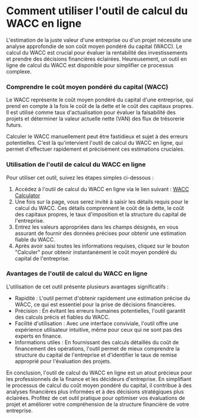 Comment utiliser l'outil de calcul du WACC en ligne
===================================================

L'estimation de la juste valeur d'une entreprise ou d'un projet nécessite une analyse approfondie de son coût moyen pondéré du capital (WACC). Le calcul du WACC est crucial pour évaluer la rentabilité des investissements et prendre des décisions financières éclairées. Heureusement, un outil en ligne de calcul du WACC est disponible pour simplifier ce processus complexe.

### Comprendre le coût moyen pondéré du capital (WACC)

Le WACC représente le coût moyen pondéré du capital d'une entreprise, qui prend en compte à la fois le coût de la dette et le coût des capitaux propres. Il est utilisé comme taux d'actualisation pour évaluer la faisabilité des projets et déterminer la valeur actuelle nette (VAN) des flux de trésorerie futurs.

Calculer le WACC manuellement peut être fastidieux et sujet à des erreurs potentielles. C'est là qu'intervient l'outil de calcul du WACC en ligne, qui permet d'effectuer rapidement et précisément ces estimations cruciales.

### Utilisation de l'outil de calcul du WACC en ligne

Pour utiliser cet outil, suivez les étapes simples ci-dessous :

1. Accédez à l'outil de calcul du WACC en ligne via le lien suivant : [WACC Calculator](https://www.onlinecalculatorsfree.com/fr/financial/wacc-calculator.html)
2. Une fois sur la page, vous serez invité à saisir les détails requis pour le calcul du WACC. Ces détails comprennent le coût de la dette, le coût des capitaux propres, le taux d'imposition et la structure du capital de l'entreprise.
3. Entrez les valeurs appropriées dans les champs désignés, en vous assurant de fournir des données précises pour obtenir une estimation fiable du WACC.
4. Après avoir saisi toutes les informations requises, cliquez sur le bouton "Calculer" pour obtenir instantanément le coût moyen pondéré du capital de l'entreprise.

### Avantages de l'outil de calcul du WACC en ligne

L'utilisation de cet outil présente plusieurs avantages significatifs :

- Rapidité : L'outil permet d'obtenir rapidement une estimation précise du WACC, ce qui est essentiel pour la prise de décisions financières.
- Précision : En évitant les erreurs humaines potentielles, l'outil garantit des calculs précis et fiables du WACC.
- Facilité d'utilisation : Avec une interface conviviale, l'outil offre une expérience utilisateur intuitive, même pour ceux qui ne sont pas des experts en finance.
- Informations utiles : En fournissant des calculs détaillés du coût de financement des opérations, l'outil permet de mieux comprendre la structure du capital de l'entreprise et d'identifier le taux de remise approprié pour l'évaluation des projets.

En conclusion, l'outil de calcul du WACC en ligne est un atout précieux pour les professionnels de la finance et les décideurs d'entreprise. En simplifiant le processus de calcul du coût moyen pondéré du capital, il contribue à des analyses financières plus informées et à des décisions stratégiques plus éclairées. Profitez de cet outil pratique pour optimiser vos évaluations de projet et améliorer votre compréhension de la structure financière de votre entreprise.